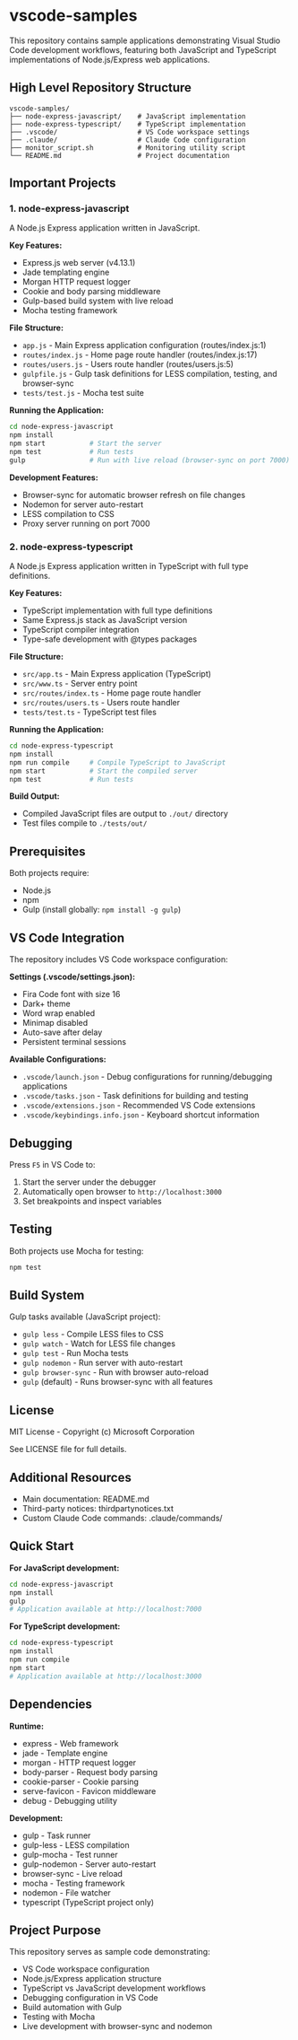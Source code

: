 # vscode-samples

This repository contains sample applications demonstrating Visual Studio Code development workflows, featuring both JavaScript and TypeScript implementations of Node.js/Express web applications.

## High Level Repository Structure

```
vscode-samples/
├── node-express-javascript/    # JavaScript implementation
├── node-express-typescript/    # TypeScript implementation
├── .vscode/                    # VS Code workspace settings
├── .claude/                    # Claude Code configuration
├── monitor_script.sh           # Monitoring utility script
└── README.md                   # Project documentation
```

## Important Projects

### 1. node-express-javascript

A Node.js Express application written in JavaScript.

**Key Features:**
- Express.js web server (v4.13.1)
- Jade templating engine
- Morgan HTTP request logger
- Cookie and body parsing middleware
- Gulp-based build system with live reload
- Mocha testing framework

**File Structure:**
- `app.js` - Main Express application configuration (routes/index.js:1)
- `routes/index.js` - Home page route handler (routes/index.js:17)
- `routes/users.js` - Users route handler (routes/users.js:5)
- `gulpfile.js` - Gulp task definitions for LESS compilation, testing, and browser-sync
- `tests/test.js` - Mocha test suite

**Running the Application:**
```bash
cd node-express-javascript
npm install
npm start           # Start the server
npm test            # Run tests
gulp                # Run with live reload (browser-sync on port 7000)
```

**Development Features:**
- Browser-sync for automatic browser refresh on file changes
- Nodemon for server auto-restart
- LESS compilation to CSS
- Proxy server running on port 7000

### 2. node-express-typescript

A Node.js Express application written in TypeScript with full type definitions.

**Key Features:**
- TypeScript implementation with full type definitions
- Same Express.js stack as JavaScript version
- TypeScript compiler integration
- Type-safe development with @types packages

**File Structure:**
- `src/app.ts` - Main Express application (TypeScript)
- `src/www.ts` - Server entry point
- `src/routes/index.ts` - Home page route handler
- `src/routes/users.ts` - Users route handler
- `tests/test.ts` - TypeScript test files

**Running the Application:**
```bash
cd node-express-typescript
npm install
npm run compile     # Compile TypeScript to JavaScript
npm start           # Start the compiled server
npm test            # Run tests
```

**Build Output:**
- Compiled JavaScript files are output to `./out/` directory
- Test files compile to `./tests/out/`

## Prerequisites

Both projects require:
- Node.js
- npm
- Gulp (install globally: `npm install -g gulp`)

## VS Code Integration

The repository includes VS Code workspace configuration:

**Settings (.vscode/settings.json):**
- Fira Code font with size 16
- Dark+ theme
- Word wrap enabled
- Minimap disabled
- Auto-save after delay
- Persistent terminal sessions

**Available Configurations:**
- `.vscode/launch.json` - Debug configurations for running/debugging applications
- `.vscode/tasks.json` - Task definitions for building and testing
- `.vscode/extensions.json` - Recommended VS Code extensions
- `.vscode/keybindings.info.json` - Keyboard shortcut information

## Debugging

Press `F5` in VS Code to:
1. Start the server under the debugger
2. Automatically open browser to `http://localhost:3000`
3. Set breakpoints and inspect variables

## Testing

Both projects use Mocha for testing:
```bash
npm test
```

## Build System

Gulp tasks available (JavaScript project):
- `gulp less` - Compile LESS files to CSS
- `gulp watch` - Watch for LESS file changes
- `gulp test` - Run Mocha tests
- `gulp nodemon` - Run server with auto-restart
- `gulp browser-sync` - Run with browser auto-reload
- `gulp` (default) - Runs browser-sync with all features

## License

MIT License - Copyright (c) Microsoft Corporation

See LICENSE file for full details.

## Additional Resources

- Main documentation: README.md
- Third-party notices: thirdpartynotices.txt
- Custom Claude Code commands: .claude/commands/

## Quick Start

**For JavaScript development:**
```bash
cd node-express-javascript
npm install
gulp
# Application available at http://localhost:7000
```

**For TypeScript development:**
```bash
cd node-express-typescript
npm install
npm run compile
npm start
# Application available at http://localhost:3000
```

## Dependencies

**Runtime:**
- express - Web framework
- jade - Template engine
- morgan - HTTP request logger
- body-parser - Request body parsing
- cookie-parser - Cookie parsing
- serve-favicon - Favicon middleware
- debug - Debugging utility

**Development:**
- gulp - Task runner
- gulp-less - LESS compilation
- gulp-mocha - Test runner
- gulp-nodemon - Server auto-restart
- browser-sync - Live reload
- mocha - Testing framework
- nodemon - File watcher
- typescript (TypeScript project only)

## Project Purpose

This repository serves as sample code demonstrating:
- VS Code workspace configuration
- Node.js/Express application structure
- TypeScript vs JavaScript development workflows
- Debugging configuration in VS Code
- Build automation with Gulp
- Testing with Mocha
- Live development with browser-sync and nodemon
